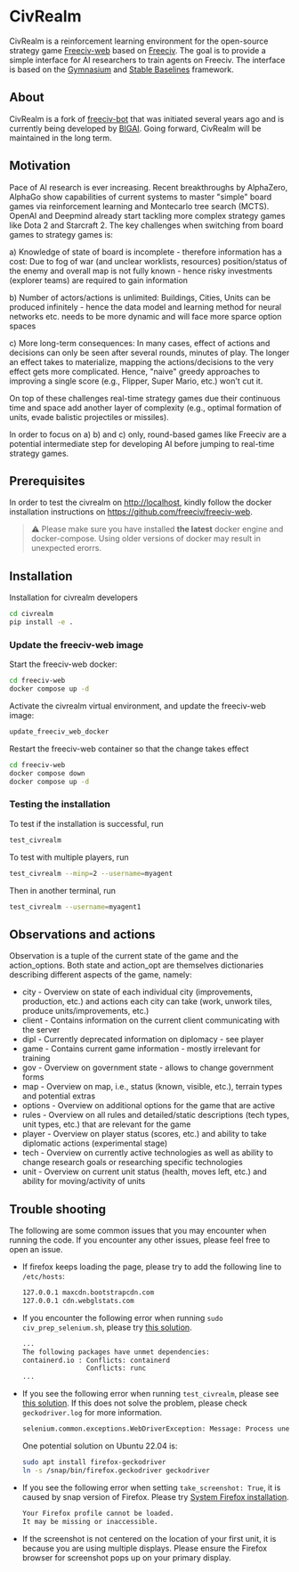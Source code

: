 # CivRealm

CivRealm is a reinforcement learning environment for the open-source strategy game [Freeciv-web](https://github.com/freeciv/freeciv-web) based on [Freeciv](https://www.freeciv.org/). The goal is to provide a simple interface for AI researchers to train agents on Freeciv. The interface is based on the [Gymnasium](https://gymnasium.farama.org/) and [Stable Baselines](https://stable-baselines.readthedocs.io/en/master/) framework.

## About

CivRealm is a fork of [freeciv-bot](https://github.com/chris1869/freeciv-bot) that was initiated several years ago and is currently being developed by [BIGAI](https://www.bigai.ai/). Going forward, CivRealm will be maintained in the long term.

## Motivation

Pace of AI research is ever increasing. Recent breakthroughs by AlphaZero, AlphaGo show capabilities of current systems to master "simple" board games via reinforcement learning and Montecarlo tree search (MCTS). OpenAI and Deepmind already start tackling more complex strategy games like Dota 2 and Starcraft 2. The key challenges when switching from board games to strategy games is:

a) Knowledge of state of board is incomplete - therefore information has a cost: Due to fog of war (and unclear worklists, resources) position/status of the enemy and overall map is not fully known - hence risky investments (explorer teams) are required to gain information

b) Number of actors/actions is unlimited: Buildings, Cities, Units can be produced infinitely - hence the data model and learning method for neural networks etc. needs to be more dynamic and will face more sparce option spaces

c) More long-term consequences: In many cases, effect of actions and decisions can only be seen after several rounds, minutes of play. The longer an effect takes to materialize, mapping the actions/decisions to the very effect gets more complicated. Hence, "naive" greedy approaches to improving a single score (e.g., Flipper, Super Mario, etc.) won't cut it.  

On top of these challenges real-time strategy games due their continuous time and space add another layer of complexity (e.g., optimal formation of units, evade balistic projectiles or missiles).

In order to focus on a) b) and c) only, round-based games like Freeciv are a potential intermediate step for developing AI before jumping to real-time strategy games.

## Prerequisites

In order to test the civrealm on <http://localhost>, kindly follow the docker installation instructions on <https://github.com/freeciv/freeciv-web>.

> :warning:
> Please make sure you have installed **the latest** docker engine and docker-compose.
> Using older versions of docker may result in unexpected erorrs.

## Installation

Installation for civrealm developers

```bash
cd civrealm
pip install -e .
```

### Update the freeciv-web image

Start the freeciv-web docker:

```bash
cd freeciv-web
docker compose up -d
```

Activate the civrealm virtual environment, and update the freeciv-web image:

```bash
update_freeciv_web_docker
```

Restart the freeciv-web container so that the change takes effect

```bash
cd freeciv-web
docker compose down
docker compose up -d
```

### Testing the installation

To test if the installation is successful, run

```bash
test_civrealm 
```

To test with multiple players, run

```bash
test_civrealm --minp=2 --username=myagent
```

Then in another terminal, run

```bash
test_civrealm --username=myagent1
```

<!-- ### Using a different freeciv version

As a standard, the official docker image from the [official repository](https://github.com/freeciv/freeciv-web) will be pulled. If you want to create a custom freeciv server (e.g., different rulesets, customizations, etc.) you can use `build_freeciv_server` to create a custom docker image or run a separate image in parallel. In this case, you might need to adapt src/init_server.py -->

## Observations and actions

Observation is a tuple of the current state of the game and the action_options. Both state and action_opt are themselves dictionaries describing different aspects of the game, namely:

* city - Overview on state of each individual city (improvements, production, etc.) and actions each city can take (work, unwork tiles, produce units/improvements, etc.)
* client - Contains information on the current client communicating with the server
* dipl - Currently deprecated information on diplomacy - see player
* game - Contains current game information - mostly irrelevant for training
* gov - Overview on government state - allows to change government forms
* map - Overview on map, i.e., status (known, visible, etc.), terrain types and potential extras
* options - Overview on additional options for the game that are active
* rules - Overview on all rules and detailed/static descriptions (tech types, unit types, etc.) that are relevant for the game
* player - Overview on player status (scores, etc.) and ability to take diplomatic actions (experimental stage)
* tech - Overview on currently active technologies as well as ability to change research goals or researching specific technologies
* unit - Overview on current unit status (health, moves left, etc.) and ability for moving/activity of units


## Trouble shooting

The following are some common issues that you may encounter when running the code. If you encounter any other issues, please feel free to open an issue.

* If firefox keeps loading the page, please try to add the following line to `/etc/hosts`:

    ```bash
    127.0.0.1 maxcdn.bootstrapcdn.com
    127.0.0.1 cdn.webglstats.com
    ```

* If you encounter the following error when running `sudo civ_prep_selenium.sh`, please try [this solution](https://unix.stackexchange.com/questions/724518/the-following-packages-have-unmet-dependencies-containerd-io).

    ```bash
    ...
    The following packages have unmet dependencies:
    containerd.io : Conflicts: containerd
                    Conflicts: runc
    ...
    ```

* If you see the following error when running `test_civrealm`,  please see [this solution](https://stackoverflow.com/questions/72405117/selenium-geckodriver-profile-missing-your-firefox-profile-cannot-be-loaded). If this does not solve the problem, please check `geckodriver.log` for more information.

    ```bash
    selenium.common.exceptions.WebDriverException: Message: Process unexpectedly closed with status 1
    ```

    One potential solution on Ubuntu 22.04 is:

    ```bash
    sudo apt install firefox-geckodriver
    ln -s /snap/bin/firefox.geckodriver geckodriver
    ```

* If you see the following error when setting `take_screenshot: True`, it is caused by snap version of Firefox. Please try [System Firefox installation](https://support.mozilla.org/en-US/kb/install-firefox-linux#w_install-firefox-from-mozilla-builds-for-advanced-users).

  ```bash
  Your Firefox profile cannot be loaded. 
  It may be missing or inaccessible.
  ```

* If the screenshot is not centered on the location of your first unit, it is because you are using multiple displays. Please ensure the Firefox browser for screenshot pops up on your primary display.

